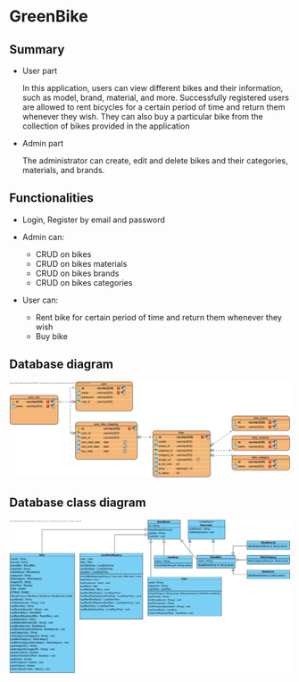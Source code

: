 # GreenBike

## Summary
* User part

    In this application, users can view different bikes and their information, such as model, brand, material, and more. Successfully registered users are allowed to rent bicycles for a certain period of time and return them whenever they wish. They can also buy a particular bike from the collection of bikes provided in the application

* Admin part

    The administrator can create, edit and delete bikes and their categories, materials, and brands.


## Functionalities
* Login, Register by email and password
* Admin can:

    * CRUD on bikes
    * CRUD on bikes materials
    * CRUD on bikes brands
    * CRUD on bikes categories

* User can:

    * Rent bike for certain period of time and return them whenever they wish
    * Buy bike

## Database diagram

[![Green_Bike_Entity_Relationship_Diagram](https://github.com/Botche/GreenBike-KU-Leuven/blob/main/diagrams/Green%20Bike%20Entity%20Relationship%20Diagram.jpg)](https://github.com/Botche/GreenBike-KU-Leuven/blob/main/diagrams/Green%20Bike%20Entity%20Relationship%20Diagram.jpg)

## Database class diagram

[![Green_Bike_Class_Diagram](https://github.com/Botche/GreenBike-KU-Leuven/blob/main/diagrams/Green_Bike_Class_Diagram.jpg)](https://github.com/Botche/GreenBike-KU-Leuven/blob/main/diagrams/Green_Bike_Class_Diagram.jpg)